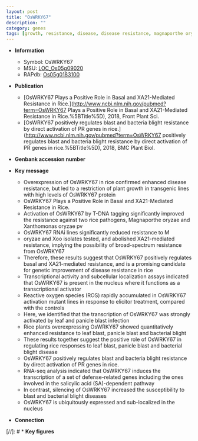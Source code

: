 ```yaml
---
layout: post
title: "OsWRKY67"
description: ""
category: genes
tags: [growth, resistance, disease, disease resistance, magnaporthe oryzae, nucleus,  xoo , transcriptional activator, reactive oxygen species, plant growth, leaf, panicle, salicylic acid, blast, blight, bacterial blight, blight disease]
---
```


* **Information**  
    + Symbol: OsWRKY67  
    + MSU: [LOC_Os05g09020](http://rice.plantbiology.msu.edu/cgi-bin/ORF_infopage.cgi?orf=LOC_Os05g09020)  
    + RAPdb: [Os05g0183100](http://rapdb.dna.affrc.go.jp/viewer/gbrowse_details/irgsp1?name=Os05g0183100)  

* **Publication**  
    + [OsWRKY67 Plays a Positive Role in Basal and XA21-Mediated Resistance in Rice.](http://www.ncbi.nlm.nih.gov/pubmed?term=OsWRKY67 Plays a Positive Role in Basal and XA21-Mediated Resistance in Rice.%5BTitle%5D), 2018, Front Plant Sci.
    + [OsWRKY67 positively regulates blast and bacteria blight resistance by direct activation of PR genes in rice.](http://www.ncbi.nlm.nih.gov/pubmed?term=OsWRKY67 positively regulates blast and bacteria blight resistance by direct activation of PR genes in rice.%5BTitle%5D), 2018, BMC Plant Biol.

* **Genbank accession number**  

* **Key message**  
    + Overexpression of OsWRKY67 in rice confirmed enhanced disease resistance, but led to a restriction of plant growth in transgenic lines with high levels of OsWRKY67 protein
    + OsWRKY67 Plays a Positive Role in Basal and XA21-Mediated Resistance in Rice.
    + Activation of OsWRKY67 by T-DNA tagging significantly improved the resistance against two rice pathogens, Magnaporthe oryzae and Xanthomonas oryzae pv
    + OsWRKY67 RNAi lines significantly reduced resistance to M
    + oryzae and Xoo isolates tested, and abolished XA21-mediated resistance, implying the possibility of broad-spectrum resistance from OsWRKY67
    + Therefore, these results suggest that OsWRKY67 positively regulates basal and XA21-mediated resistance, and is a promising candidate for genetic improvement of disease resistance in rice
    + Transcriptional activity and subcellular localization assays indicated that OsWRKY67 is present in the nucleus where it functions as a transcriptional activator
    + Reactive oxygen species (ROS) rapidly accumulated in OsWRKY67 activation mutant lines in response to elicitor treatment, compared with the controls
    + Here, we identified that the transcription of OsWRKY67 was strongly activated by leaf and panicle blast infection
    + Rice plants overexpressing OsWRKY67 showed quantitatively enhanced resistance to leaf blast, panicle blast and bacterial blight
    + These results together suggest the positive role of OsWRKY67 in regulating rice responses to leaf blast, panicle blast and bacterial blight disease
    + OsWRKY67 positively regulates blast and bacteria blight resistance by direct activation of PR genes in rice.
    + RNA-seq analysis indicated that OsWRKY67 induces the transcription of a set of defense-related genes including the ones involved in the salicylic acid (SA)-dependent pathway
    + In contrast, silencing of OsWRKY67 increased the susceptibility to blast and bacterial blight diseases
    + OsWRKY67 is ubiquitously expressed and sub-localized in the nucleus

* **Connection**  

[//]: # * **Key figures**  


